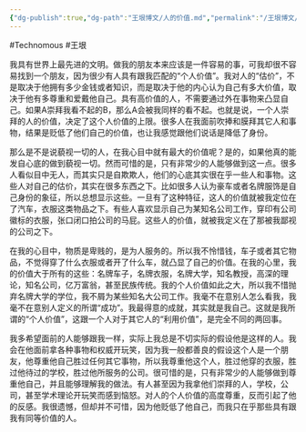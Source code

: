 ```yaml
---
{"dg-publish":true,"dg-path":"王垠博文/人的价值.md","permalink":"/王垠博文/人的价值/","created":"2023-12-12T14:46:42.058+08:00","updated":"2023-12-12T14:47:07.997+08:00"}
---
```


#Technomous #王垠 

我具有世界上最先进的文明。做我的朋友本来应该是一件容易的事，可我却很不容易找到一个朋友，因为很少有人具有跟我匹配的“个人价值”。我对人的“估价”，不是取决于他拥有多少金钱或者知识，而是取决于他的内心认为自己有多大价值，取决于他有多尊重和爱戴他自己。具有高价值的人，不需要通过外在事物来凸显自己。如果A崇拜我看不起的B，那么A会被我同样的看不起。也就是说，一个人崇拜的人的价值，决定了这个人价值的上限。很多人在我面前吹捧和膜拜其它人和事物，结果是贬低了他们自己的价值，也让我感觉跟他们说话是降低了身份。

那么是不是说藐视一切的人，在我心目中就有最大的价值呢？是的，如果他真的能发自心底的做到藐视一切。然而可惜的是，只有非常少的人能够做到这一点。很多人看似目中无人，而其实只是自欺欺人，他们的心底其实很在乎一些人和事物。这些人对自己的估价，其实在很多东西之下。比如很多人认为豪车或者名牌服饰是自己身份的象征，所以总想显示这些。一旦有了这种特征，这人的价值就被我定位在了汽车，衣服这类物品之下。有些人喜欢显示自己为某知名公司工作，穿印有公司徽标的衣服，张口闭口拍公司的马屁。这些人的价值，就被我定义在了那被我鄙视的公司之下。

在我的心目中，物质是卑贱的，是为人服务的。所以我不怜惜钱，车子或者其它物品，不觉得穿了什么衣服或者开了什么车，就凸显了自己的价值。在我的心里，我的价值大于所有的这些：名牌车子，名牌衣服，名牌大学，知名教授，高深的理论，知名公司，亿万富翁，甚至民族传统。我的个人价值如此之大，所以我不惜抛弃名牌大学的学位，我不屑为某些知名大公司工作。我毫不在意别人怎么看我，我毫不在意别人定义的所谓“成功”。我最得意的成就，其实就是我自己。这就是我所谓的“个人价值”，这跟一个人对于其它人的“利用价值”，是完全不同的两回事。

我多希望面前的人能够跟我一样，实际上我总是不切实际的假设他是这样的人。我会在他面前拿各种事物和权威开玩笑，因为我一般都善良的假设这个人是一个朋友，他尊重他自己胜过任何其它事物，所以我尊重他这个人，胜过他穿的衣服，胜过他待过的学校，胜过他所服务的公司。很可惜的是，只有非常少的人能够做到尊重他自己，并且能够理解我的做法。有人甚至因为我拿他们崇拜的人，学校，公司，甚至学术理论开玩笑而感到恼怒。对人的个人价值的高度尊重，反而引起了他的反感。我很遗憾，但却并不可惜，因为他贬低了他自己，而我只在乎那些具有跟我有同等价值的人。

